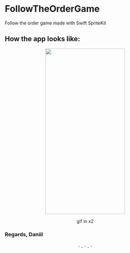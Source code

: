 # FollowTheOrderGame
Follow the order game made with Swift SpriteKit

## How the app looks like:
<div align="center">
<img src="https://github.com/ArtemenkoDany/FollowTheOrderGame/blob/main/gif/ezgif-2-459b77fb1c.giff" width="250" height="520"/>
<p>gif in x2</p>
</div>

### Regards, Daniil

<div align="center">
 <a href="https://www.instagram.com/danyderudenko/">
        <img src="https://github.com/ultralytics/yolov5/releases/download/v1.0/logo-social-instagram.png" width="3%"/>
    </a>
 
 <a href="https://github.com/ArtemenkoDany">
        <img src="https://github.com/ultralytics/yolov5/releases/download/v1.0/logo-social-github.png" width="3%"/>
    </a>
 
 <a href="https://www.facebook.com/dany.kreet/">
        <img src="https://github.com/ultralytics/yolov5/releases/download/v1.0/logo-social-facebook.png" width="3%"/>
    </a>
</div>
